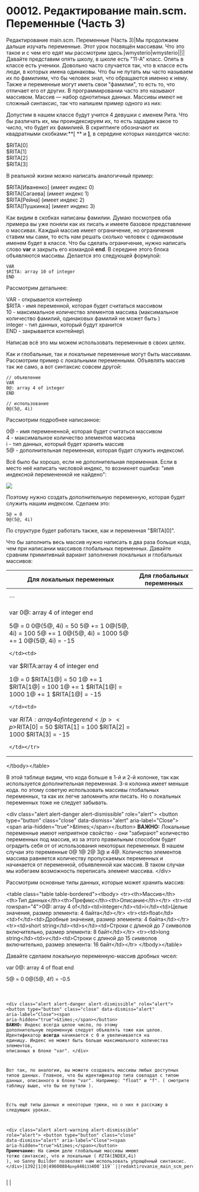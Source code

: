 # 00012. Редактирование main.scm. Переменные (Часть 3)

Редактирование main.scm. Переменные (Часть 3)|Мы продолжаем дальше изучать переменные. Этот урок посвящён массивам. Что это такое и с чем его едят мы рассмотрим здесь.|wmysterio|wmysterio||||Давайте представим опять школу, в школе есть "11-А" класс. Опять в классе есть ученики. Довольно часто случается так, что в классе есть люди, в которых имена одинаковы. Что бы не путать мы часто называем их по фамилиям, что бы человек знал, что обращаются именно к нему. Также и переменные могут иметь свои "фамилии", то есть то, что отличает его от других. В программировании часто это называют массивом. Массив — набор однотипных данных. Массивы имеют не сложный синтаксис, так что напишем пример одного из них:

Допустим в нашем классе будут учится 4 девушки с именем Рита. Что бы различать их, мы проиндексируем их, то есть зададим какое то число, что будет их фамилией. В скриптинге обозначают их квадратными скобками:\*\*\[ \*\* и **]**, в середине которых находится число:

$RITA\[0]\
$RITA\[1]\
$RITA\[2]\
$RITA\[3]

В реальной жизни можно написать аналогичный пример:

$RITA\[Иваненко] (имеет индекс 0)\
$RITA\[Сагаева] (имеет индекс 1)\
$RITA\[Рейна] (имеет индекс 2)\
$RITA\[Пушкинка] (имеет индекс 3)

Как видим в скобках написаны фамилии. Думаю посмотрев оба примера вы уже поняли как их писать и имеете базовое представление о массивах. Каждый массив имеет ограничение, но ограничения ставим мы сами, то есть нам решать сколько человек с одинаковым именем будет в классе. Что бы сделать ограничение, нужно написать слово **var** и закрыть его командой **end**. В середине этого блока объявляются массивы. Делается это следующей формулой:

```
VAR
$RITA: array 10 of integer
END
```

Рассмотрим детальнее:

VAR - открывается контейнер\
$RITA - имя переменной, которая будет считаться массивом\
10 - максимальное количество элементов массива (максимальное количество фамилий, одинаковых фамилий не может быть )\
integer - тип данных, который будут хранится\
END - закрывается контейнер\


Написав всё это мы можем использовать переменные в своих целях.

Как и глобальные, так и локальные переменные могут быть массивами. Рассмотрим пример с локальными переменными. Объявлять массив так же само, а вот синтаксис совсем другой:

```
// объявление
VAR
0@: array 4 of integer
END

// использование
0@(5@, 4i)
```

Рассмотрим подробнее написанное:

0@ - имя перемененной, которая будет считаться массивом\
4 - максимальное количество элементов массива\
i - тип данных, который будет хранить массив\
5@ - дополнительная переменная, которая будет служить индексом\


Всё было бы хорошо, если не дополнительная переменная. Если в место неё написать числовой индекс, то возникнет ошибка: "имя индексной перемененной не найдено":

![](https://github.com/wmysterio/scm-scripting-lessons/raw/resources/\_pu/0/49600884.png)

Поэтому нужно создать дополнительную переменную, которая будет служить нашим индексом. Сделаем это:

```
5@ = 0
0@(5@, 4i)
```

По структуре будет работать также, как и переменная "$RITA\[0]".

Что бы заполнить весь массив нужно написать в два раза больше кода, чем при написании массивов глобальных переменных. Давайте сравним примитивный вариант заполнения локальных и глобальных массивов:

| Для локальных переменных                                                                                                                                                                                                                                                                                                                                                                                                                                                                                                                                                                                                                                                                                                                                                                                                                                                                                                                                                                                                                                                                                                                                                                                                                                                                                                                                                                                                                                                                                                                                                                                                                                                                                                                                                                                                                                                                                                                                                                                                                                                                                                                                                                                                                                                                                                                                                                                                                                                                                                                                                                                                                                                                                                                                                                                                                                                                                                                                                                                                                                                                                                                                                                                                                                                                                                                                                                                                                                                                                                                                                                                                                                                                                                                                                                                                                                                                                                                                                                                                              | Для глобальных переменных |
| ------------------------------------------------------------------------------------------------------------------------------------------------------------------------------------------------------------------------------------------------------------------------------------------------------------------------------------------------------------------------------------------------------------------------------------------------------------------------------------------------------------------------------------------------------------------------------------------------------------------------------------------------------------------------------------------------------------------------------------------------------------------------------------------------------------------------------------------------------------------------------------------------------------------------------------------------------------------------------------------------------------------------------------------------------------------------------------------------------------------------------------------------------------------------------------------------------------------------------------------------------------------------------------------------------------------------------------------------------------------------------------------------------------------------------------------------------------------------------------------------------------------------------------------------------------------------------------------------------------------------------------------------------------------------------------------------------------------------------------------------------------------------------------------------------------------------------------------------------------------------------------------------------------------------------------------------------------------------------------------------------------------------------------------------------------------------------------------------------------------------------------------------------------------------------------------------------------------------------------------------------------------------------------------------------------------------------------------------------------------------------------------------------------------------------------------------------------------------------------------------------------------------------------------------------------------------------------------------------------------------------------------------------------------------------------------------------------------------------------------------------------------------------------------------------------------------------------------------------------------------------------------------------------------------------------------------------------------------------------------------------------------------------------------------------------------------------------------------------------------------------------------------------------------------------------------------------------------------------------------------------------------------------------------------------------------------------------------------------------------------------------------------------------------------------------------------------------------------------------------------------------------------------------------------------------------------------------------------------------------------------------------------------------------------------------------------------------------------------------------------------------------------------------------------------------------------------------------------------------------------------------------------------------------------------------------------------------------------------------------------------------------------------------- | ------------------------- |
| <p>```</p><p>var 0@: array 4 of integer end</p><p>5@ = 0 0@(5@, 4i) = 50 5@ += 1 0@(5@, 4i) = 100 5@ += 1 0@(5@, 4i) = 1000 5@ += 1 0@(5@, 4i) = -15</p><pre><code>&#x3C;/td>&#x3C;td></code></pre><p>var $RITA:array 4 of integer end</p><p>1@ = 0 $RITA[1@] = 50 1@ += 1 $RITA[1@] = 100 1@ += 1 $RITA[1@] = 1000 1@ += 1 $RITA[1@] = -15</p><pre><code>&#x3C;/td>&#x3C;td></code></pre><p>var $RITA:array 4 of integer end</p><p>$RITA[0] = 50 $RITA[1] = 100 $RITA[2] = 1000 $RITA[3] = -15</p><pre><code>&#x3C;/td>&#x3C;/tr>
&#x3C;/tbody>&#x3C;/table>

В этой таблице видим, что кода больше в 1-й и 2-й колонке, так как используется дополнительная переменная. 3-я колонка имеет меньше кода. по этому советую использовать массивы глобальных переменных, та как их легче запомнить или писать. Но о локальных переменных тоже не следует забывать. 

&#x3C;div class="alert alert-danger alert-dismissible" role="alert">
 &#x3C;button type="button" class="close" data-dismiss="alert" aria-label="Close">&#x3C;span aria-hidden="true">&#x26;times;&#x3C;/span>&#x3C;/button>
**ВАЖНО:** Локальные переменные имеют неприятное свойство - они "забирают" количество переменных под массив, из за этого правильным способом будет оградить себя от от использования некоторых переменных. В нашем случаи это переменные 0@ 1@ 2@ 3@ и 4@. Количество элементов массива равняется количеству пропускаемых переменных и начинается от переменной, объявленной как массив. В таком случаи мы избегаем возможность переписать элемент массива.
&#x3C;/div>

Рассмотрим основные типы данных, которые может хранить массив:

&#x3C;table class="table table-bordered">&#x3C;tbody>
&#x3C;tr>&#x3C;th>Массив&#x3C;/th>&#x3C;th>Тип данных&#x3C;/th>&#x3C;th>Префикс&#x3C;/th>&#x3C;th>Описание&#x3C;/th>&#x3C;/tr>
&#x3C;tr>&#x3C;td rowspan="4">0@: array 4 of&#x3C;/td>&#x3C;td>integer&#x3C;/td>&#x3C;td>i&#x3C;/td>&#x3C;td>Целые значения, размер элемента: 4 байта&#x3C;/td>&#x3C;/tr>
&#x3C;tr>&#x3C;td>float&#x3C;/td>&#x3C;td>f&#x3C;/td>&#x3C;td>Дробные значения, размер элемента: 4 байта&#x3C;/td>&#x3C;/tr>
&#x3C;tr>&#x3C;td>short string&#x3C;/td>&#x3C;td>s&#x3C;/td>&#x3C;td>Строки с длиной до 7 символов включительно, размер элемента: 8 байт&#x3C;/td>&#x3C;/tr>
&#x3C;tr>&#x3C;td>long string&#x3C;/td>&#x3C;td>v&#x3C;/td>&#x3C;td>Строки с длиной до 15 символов включительно, размер элемента: 16 байт&#x3C;/td>&#x3C;/tr>
&#x3C;/tbody>&#x3C;/table>

Давайте сделаем локальную переменную-массив дробных чисел:
</code></pre><p>var 0@: array 4 of float end</p><p>5@ = 0 0@(5@, 4f) = -0.5</p><pre><code>

&#x3C;div class="alert alert-danger alert-dismissible" role="alert">
 &#x3C;button type="button" class="close" data-dismiss="alert" aria-label="Close">&#x3C;span aria-hidden="true">&#x26;times;&#x3C;/span>&#x3C;/button>
**ВАЖНО:** Индекс всегда целое число, по этому дополнительную переменную следует объявлять тоже как целое. Идентификатор **всегда** начинается с 0 и увеличивается на единицу. Индекс не может быть больше максимального количества элементов, описанных в блоке "var".
&#x3C;/div>

Вот так, по аналогии, вы можете создавать массивы любых доступных типов данных. Главное, что бы идентификатор типа совпадал с типом данных, описанного в блоке "var". Например: "float" и "f". ( смотрите таблицу выше, что бы не путали ).

Есть ещё типы данных и некоторые трюки, но о них я расскажу в следующих уроках.

&#x3C;div class="alert alert-warning alert-dismissible" role="alert">
 &#x3C;button type="button" class="close" data-dismiss="alert" aria-label="Close">&#x3C;span aria-hidden="true">&#x26;times;&#x3C;/span>&#x3C;/button>
**Примечание:** На самом деле глобальные массивы имеют тотже синтаксис, что и локальные ( $RITA($INDEX,4i) ), но Sanny Builder позволяет нам использовать упрощённый синтаксис.
&#x3C;/div>|1392|1|0|49600884`png`446`133`400`119``\||redaktirovanie_main_scm_peremennye_chast_3|1498484960</code></pre> |                           |
